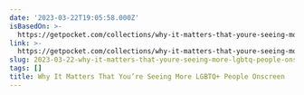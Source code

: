 ```yaml
---
date: '2023-03-22T19:05:58.000Z'
isBasedOn: >-
  https://getpocket.com/collections/why-it-matters-that-youre-seeing-more-lgbtq-people-onscreen
link: >-
  https://getpocket.com/collections/why-it-matters-that-youre-seeing-more-lgbtq-people-onscreen
slug: 2023-03-22-why-it-matters-that-youre-seeing-more-lgbtq-people-onscreen
tags: []
title: Why It Matters That You’re Seeing More LGBTQ+ People Onscreen
---
```


